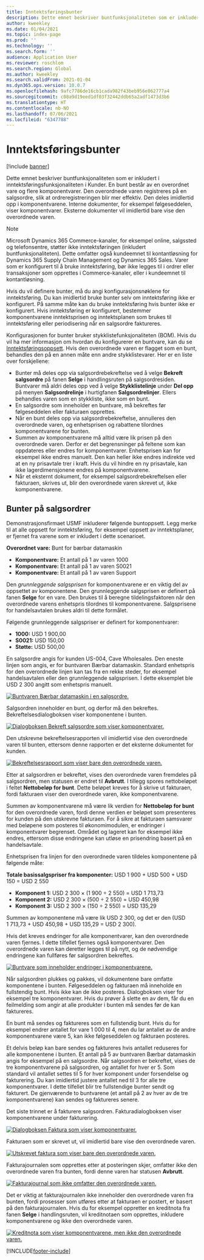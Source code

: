 ```yaml
---
title: Inntektsføringsbunter
description: Dette emnet beskriver buntfunksjonaliteten som er inkludert i inntektsføringsfunksjonaliteten i Kunder. En bunt består av en overordnet vare og flere komponentvarer.
author: kweekley
ms.date: 01/04/2021
ms.topic: index-page
ms.prod: ''
ms.technology: ''
ms.search.form: ''
audience: Application User
ms.reviewer: roschlom
ms.search.region: Global
ms.author: kweekley
ms.search.validFrom: 2021-01-04
ms.dyn365.ops.version: 10.0.7
ms.openlocfilehash: 9afc7786de16cb1cada982f43beb956e062777a4
ms.sourcegitcommit: c08a9d19eed1df03f32442ddb65a2adf1473d3b6
ms.translationtype: HT
ms.contentlocale: nb-NO
ms.lasthandoff: 07/06/2021
ms.locfileid: "6347788"
---
```

# <a name="revenue-recognition-bundles"></a>Inntektsføringsbunter

[!include [banner](../includes/banner.md)]

Dette emnet beskriver buntfunksjonaliteten som er inkludert i inntektsføringsfunksjonaliteten i Kunder. En bunt består av en overordnet vare og flere komponentvarer. Den overordnede varen registreres på en salgsordre, slik at ordreregistreringen blir mer effektiv. Den deles imidlertid opp i komponentvarene. Interne dokumenter, for eksempel følgeseddelen, viser komponentvarer. Eksterne dokumenter vil imidlertid bare vise den overordnede varen.

> [!NOTE]
> Microsoft Dynamics 365 Commerce-kanaler, for eksempel online, salgssted og telefonsentre, støtter ikke inntektsføringen (inkludert buntfunksjonaliteten). Dette omfatter også kundeemnet til kontantløsning for Dynamics 365 Supply Chain Management og Dynamics 365 Sales. Varer som er konfigurert til å bruke inntektsføring, bør ikke legges til i ordrer eller transaksjoner som opprettes i Commerce-kanaler, eller i kundeemnet til kontantløsning.

Hvis du vil definere bunter, må du angi konfigurasjonsnøklene for inntektsføring. Du kan imidlertid bruke bunter selv om inntektsføring ikke er konfigurert. På samme måte kan du bruke inntektsføring hvis bunter ikke er konfigurert. Hvis inntektsføring er konfigurert, bestemmer komponentvarene inntektsprisen og inntektsplanen som brukes til inntektsføring eller periodisering når en salgsordre faktureres.

Konfigurasjonen for bunter bruker stykklistefunksjonaliteten (BOM). Hvis du vil ha mer informasjon om hvordan du konfigurerer en buntvare, kan du se [Inntektsføringsoppsett](revenue-recognition-setup.md). Hvis den overordnede varen er flagget som en bunt, behandles den på en annen måte enn andre stykklistevarer. Her er en liste over forskjellene:

- Bunter må deles opp via salgsordrebekreftelse ved å velge **Bekreft salgsordre** på fanen **Selge** i handlingsruten på salgsordresiden. Buntvarer må aldri deles opp ved å velge **Stykklistelinje** under **Del opp** på menyen **Salgsordrelinje** i hurtigfanen **Salgsordrelinjer**. Ellers behandles varen som en stykkliste, ikke som en bunt.
- En salgsordre som inneholder en buntvare, må bekreftes før følgeseddelen eller fakturaen opprettes.
- Når en bunt deles opp via salgsordrebekreftelse, annulleres den overordnede varen, og enhetsprisen og rabattene tilordnes komponentvarene for bunten.
- Summen av komponentvarene må alltid være lik prisen på den overordnede varen. Derfor er det begrensninger på feltene som kan oppdateres eller endres for komponentvarer. Enhetsprisen kan for eksempel ikke endres manuelt. Den kan heller ikke endres indirekte ved at en ny prisavtale trer i kraft. Hvis du vil hindre en ny prisavtale, kan ikke lagerdimensjonene endres på komponentvarene.
- Når et eksternt dokument, for eksempel salgsordrebekreftelsen eller fakturaen, skrives ut, blir den overordnede varen skrevet ut, ikke komponentvarene.

## <a name="bundles-on-sales-orders"></a>Bunter på salgsordrer

Demonstrasjonsfirmaet USMF inkluderer følgende buntoppsett. Legg merke til at alle oppsett for inntektsføring, for eksempel oppsett av inntektsplaner, er fjernet fra varene som er inkludert i dette scenarioet.

**Overordnet vare:** Bunt for bærbar datamaskin

- **Komponentvare:** Et antall på 1 av varen 1000
- **Komponentvare:** Et antall på 1 av varen S0021
- **Komponentvare:** Et antall på 1 av varen Support

Den *grunnleggende salgsprisen* for komponentvarene er en viktig del av oppsettet av komponentene. Den grunnleggende salgsprisen er definert på fanen **Selge** for en vare. Den brukes til å beregne tildelingsfaktoren når den overordnede varens enhetspris tilordnes til komponentvarene. Salgsprisene for handelsavtalen brukes aldri til dette formålet.

Følgende grunnleggende salgspriser er definert for komponentvarer:

- **1000:** USD 1 900,00
- **S0021:** USD 150,00
- **Støtte:** USD 500,00

En salgsordre angis for kunden US-004, Cave Wholesales. Den eneste linjen som angis, er for buntvaren Bærbar datamaskin. Standard enhetspris for den overordnede linjen kan tas fra en rekke steder, for eksempel handelsavtalen eller den grunnleggende salgsprisen. I dette eksemplet ble USD 2 300 angitt som enhetspris manuelt.

[![Buntvaren Bærbar datamaskin i en salgsordre.](./media/bundle-01.png)](./media/bundle-01.png)

Salgsordren inneholder en bunt, og derfor må den bekreftes. Bekreftelsesdialogboksen viser komponentene i bunten.

[![Dialogboksen Bekreft salgsordre som viser komponentvarer.](./media/bundle-02.png)](./media/bundle-02.png)

Den utskrevne bekreftelsesrapporten vil imidlertid vise den overordnede varen til bunten, ettersom denne rapporten er det eksterne dokumentet for kunden.

[![Bekreftelsesrapport som viser bare den overordnede varen.](./media/bundle-03.png)](./media/bundle-03.png)

Etter at salgsordren er bekreftet, vises den overordnede varen fremdeles på salgsordren, men statusen er endret til **Avbrutt**. I tillegg spores nettobeløpet i feltet **Nettobeløp for bunt**. Dette beløpet kreves for å skrive ut fakturaen, fordi fakturaen viser den overordnede varen, ikke komponentvarene.

Summen av komponentvarene må være lik verdien for **Nettobeløp for bunt** for den overordnede varen, fordi denne verdien er beløpet som presenteres for kunden på den utskrevne fakturaen. For å sikre at fakturaen samsvarer med beløpene som posteres til økonomimodulen, er endringer i komponentvarer begrenset. Området og lageret kan for eksempel ikke endres, ettersom disse endringene kan utløse en prisendring basert på en handelsavtale.

Enhetsprisen fra linjen for den overordnede varen tildeles komponentene på følgende måte:

**Totale basissalgspriser fra komponenter:** USD 1 900 + USD 500 + USD 150 = USD 2 550

- **Komponent 1:** USD 2 300 × (1 900 ÷ 2 550) = USD 1 713,73
- **Komponent 2:** USD 2 300 × (500 ÷ 2 550) = USD 450,98
- **Komponent 3:** USD 2 300 × (150 ÷ 2 550) = USD 135,29

Summen av komponentene må være lik USD 2 300, og det er den (USD 1 713,73 + USD 450,98 + USD 135,29 = USD 2 300).

Hvis det kreves endringer for alle komponentvarer, kan den overordnede varen fjernes. I dette tilfellet fjernes også komponentvarer. Den overordnede varen kan deretter legges til på nytt, og de nødvendige endringene kan fullføres før salgsordren bekreftes.

[![Buntvare som inneholder endringer i komponentvarene.](./media/bundle-04.png)](./media/bundle-04.png)

Når salgsordren plukkes og pakkes, vil dokumentene bare omfatte komponentene i bunten. Følgeseddelen og fakturaen må inneholde en fullstendig bunt. Hvis ikke kan de ikke posteres. Dialogboksen viser for eksempel tre komponentvarer. Hvis du prøver å slette en av dem, får du en feilmelding som angir at alle produkter i bunten må sendes før de kan faktureres.

En bunt må sendes og faktureres som en fullstendig bunt. Hvis du for eksempel endrer antallet for vare 1 000 til 4, men du lar antallet av de andre komponentvarene være 5, kan ikke følgeseddelen og fakturaen posteres.

Et delvis beløp kan bare sendes og faktureres hvis antallet reduseres for alle komponentene i bunten. Et antall på 5 av buntvaren Bærbar datamaskin angis for eksempel på en salgsordre. Når salgsordren er bekreftet, vises de tre komponentvarene på salgsordren, og antallet for hver er 5. Som standard vil antallet settes til 5 for hver komponent under forsendelse og fakturering. Du kan imidlertid justere antallet ned til 3 for alle tre komponentvarer. I dette tilfellet blir tre fullstendige bunter sendt og fakturert. De gjenværende to buntvarene (et antall på 2 av hver av de tre komponentvarene) kan sendes og faktureres senere.

Det siste trinnet er å fakturere salgsordren. Fakturadialogboksen viser komponentvarene under fakturering.

[![Dialogboksen Faktura som viser komponentvarer.](./media/bundle-06.png)](./media/bundle-06.png)

Fakturaen som er skrevet ut, vil imidlertid bare vise den overordnede varen.
 
[![Utskrevet faktura som viser bare den overordnede varen.](./media/bundle-07.png)](./media/bundle-07.png)

Fakturajournalen som opprettes etter at posteringen skjer, omfatter ikke den overordnede varen fra bunten, fordi denne varen har statusen **Avbrutt**.

[![Fakturajournal som ikke omfatter den overordnede varen.](./media/bundle-08.png)](./media/bundle-08.png)

Det er viktig at fakturajournalen ikke inneholder den overordnede varen fra bunten, fordi prosesser som utføres etter at fakturaen er postert, er basert på den fakturajournalen. Hvis du for eksempel oppretter en kreditnota fra fanen **Selge** i handlingsruten, vil kreditnotaen som opprettes, inkludere komponentvarene og ikke den overordnede varen.

[![Kreditnota som viser komponentvarene, men ikke den overordnede varen.](./media/bundle-09.png)](./media/bundle-09.png)


[!INCLUDE[footer-include](../../includes/footer-banner.md)]